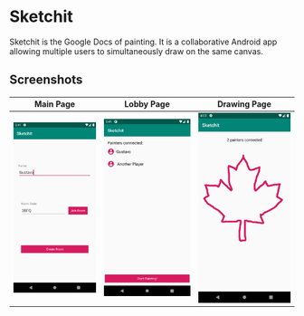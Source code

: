 # Sketchit
Sketchit is the Google Docs of painting. It is a collaborative Android app allowing multiple users to simultaneously draw on the same canvas.

## Screenshots
Main Page | Lobby Page | Drawing Page
--- | --- | ---
![Drawing](readme/main.png) | ![Drawing](readme/lobby.png) | ![Drawing](readme/draw.png)
